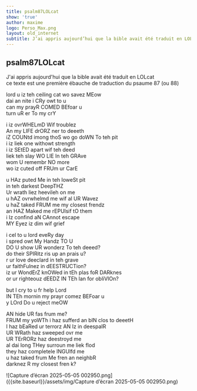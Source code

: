 ```yaml
---
title: psalm87LOLcat
show: 'true'
author: maxime
logo: Perso_Max.png
layout: old_internet
subtitle: J’ai appris aujourd’hui que la bible avait été traduit en LOLcat
---
```

## psalm87LOLcat
J'ai appris aujourd'hui que la bible avait été traduit en LOLcat  
ce texte est une première ébauche de traduction du psaume 87 (ou 88)   

lord u iz teh ceiling cat wo savez MEow  
dai an nite i CRy owt to u  
can my prayR COMED BEfoar u  
turn uR er To my crY  

i iz ovrWHELmD Wif troublez  
An my LIFE drORZ ner to deeeth   
iZ COUNtd imong thoS wo go doWN To teh pit  
i iz liek one withowt strength  
i iz SEtED apart wif teh deed  
liek teh slay WO LIE In teh GRAve  
wom U remembr NO more  
wo iz cuted off FRUm ur CarE  

u HAz puted Me in teh loweSt pit  
in teh darkest DeepTHZ  
Ur wrath liez heevileh on me  
u hAZ ovrwhelmd me wif al UR Wavez  
u haZ taked FRUM me my closest frendz  
an HAZ Maked me rEPUlsif tO them  
i Iz confind aN CAnnot escape  
MY Eyez iz dim wif grief  

i cel to u lord eveRy day  
i spred owt My Handz TO U  
DO U show UR wonderz To teh deeed?  
do their SPIRitz ris up an prais u?  
 r ur love deeclard in teh grave  
ur faithFulnez in dEESTRUCTion?  
iz ur WondErZ knOWed in tEh plas foR DARknes  
or ur righteouz dEEDZ IN TEh lan for obliVIOn?  

but I cry to u fr help Lord  
IN TEh mornin my prayr comez BEFoar u  
y LOrd Do u reject meOW  

AN hide UR fas frum me?  
FRUM my yoWTh i haz sufferd an bIN clos to deeetH  
I haz bEaRed ur terrorz AN Iz in deespaIR  
UR WRath haz sweeped ovr me  
UR TErRORz haz deestroyd me  
al dai long THey surroun me liek  flod  
they haz completele INGUlfd me  
u haz taked frum Me fren an neighbR  
darknez R my closest fren k?  

![Capture d’écran 2025-05-05 002950.png]({{site.baseurl}}/assets/img/Capture d’écran 2025-05-05 002950.png)

